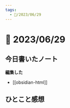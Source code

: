 ```yaml
---
tags:
  - 📅/2023/06/29
---
```


# 📅 2023/06/29

## 今日書いたノート

**編集した**

- [[obsidian-html]]

## ひとこと感想
